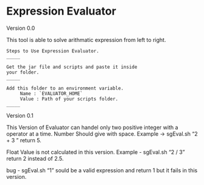 Expression Evaluator
====================

Version 0.0

This tool is able to solve arithmatic expression from left to right.

    Steps to Use Expression Evaluator.
    _____

    Get the jar file and scripts and paste it inside
    your folder.
    _____

    Add this folder to an environment variable.
         Name : `EVALUATOR_HOME`
         Value : Path of your scripts folder.
    _____


Version 0.1

This Version of Evaluator can handel only two positive integer with a operator at a time.
Number Should give with space.
Example -> sgEval.sh “2 + 3 ” return 5.

Float Value is not calculated in this version.
Example - sgEval.sh “2 / 3” return 2 instead of 2.5.

bug -  sgEval.sh “1” sould be a valid expression and return 1 but it fails in this version.
